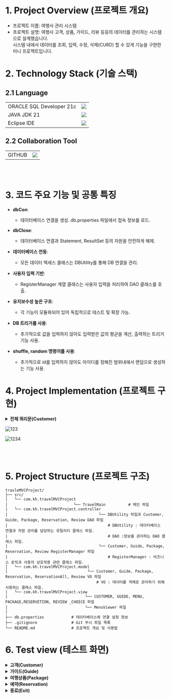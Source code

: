 # 1. Project Overview (프로젝트 개요)

- 프로젝트 이름: 여행사 관리 시스템
- 프로젝트 설명: 여행사 고객, 상품, 가이드, 리뷰 등등의 데이터를 관리하는 시스템으로 설계했습니다.<br>
   시스템 내에서 데이터를 조회, 입력, 수정, 삭제(CURD) 할 수 있게 기능을 구현한 미니 프로젝트입니다.

# 2. Technology Stack (기술 스택)

## 2.1 Language

|             |                                                                                                          |
| ----------- | -------------------------------------------------------------------------------------------------------- |
| ORACLE SQL Developer 21c | <img src="https://img.shields.io/badge/oracle-F80000?style=for-the-badge&logo=oracle&logoColor=white">   |
| JAVA JDK 21 | <img src="https://img.shields.io/badge/java-007396?style=for-the-badge&logo=java&logoColor=white">       |
| Eclipse IDE | <img src="https://img.shields.io/badge/Eclipse-2C2255?style=for-the-badge&logo=eclipse logoColor=white"> |

## 2.2 Collaboration Tool

|        |                                                                                                               |
| ------ | ------------------------------------------------------------------------------------------------------------- |
| GITHUB | <img src="https://img.shields.io/badge/github-%23121011.svg?style=for-the-badge&logo=github&logoColor=white"> |
<br/>
<br/>

# 3. 코드 주요 기능 및 공통 특징

- **dbCon**:

  - 데이터베이스 연결을 생성. db.properties 파일에서 접속 정보를 로드.

- **dbClose**:

  - 데이터베이스 연결과 Statement, ResultSet 등의 자원을 안전하게 해제.

- **데이터베이스 연동**:

  - 모든 데이터 액세스 클래스는 DBUtility를 통해 DB 연결을 관리.

- **사용자 입력 기반**:

  - RegisterManager 계열 클래스는 사용자 입력을 처리하여 DAO 클래스를 호출.

- **유지보수성 높은 구조**:

  - 각 기능이 모듈화되어 있어 독립적으로 테스트 및 확장 가능.

- **DB 트리거를 사용**:
  - 추가적으로 값을 입력하지 않아도 입력받은 값의 평균을 계산, 출력하는 트리거 기능 사용.

- **shuffle, random 명령어를 사용**:
  - 추가적으로 id를 입력하지 않아도 아이디를 정해진 범위내에서 랜덤으로 생성하는 기능 사용.

# 4. Project Implementation (프로젝트 구현)
<details>
<summary><b>전체 쿼리문(Customer)</b></summary>
  
```sql
-- DROP 기존 테이블 및 시퀀스
BEGIN
    EXECUTE IMMEDIATE 'DROP TABLE REVIEW CASCADE CONSTRAINTS';
    EXECUTE IMMEDIATE 'DROP TABLE RESERVATION CASCADE CONSTRAINTS';
    EXECUTE IMMEDIATE 'DROP TABLE PACKAGE CASCADE CONSTRAINTS';
    EXECUTE IMMEDIATE 'DROP TABLE GUIDE CASCADE CONSTRAINTS';
    EXECUTE IMMEDIATE 'DROP TABLE CUSTOMER CASCADE CONSTRAINTS';
    EXECUTE IMMEDIATE 'DROP SEQUENCE CUSTOMER_SEQ';
    EXECUTE IMMEDIATE 'DROP SEQUENCE GUIDE_SEQ';
    EXECUTE IMMEDIATE 'DROP SEQUENCE PACKAGE_SEQ';
    EXECUTE IMMEDIATE 'DROP SEQUENCE RESERVATION_SEQ';
    EXECUTE IMMEDIATE 'DROP SEQUENCE REVIEW_SEQ';
EXCEPTION
    WHEN OTHERS THEN NULL;
END;
/

-- 고객 테이블
CREATE TABLE CUSTOMER (
    NO NUMBER, --PK
    ID VARCHAR2(30), --UK
    NAME VARCHAR2(50) NOT NULL,
    BIRTH NUMBER NOT NULL,
    NATIONAL VARCHAR2(20) NOT NULL,
    GENDER VARCHAR2(10) NOT NULL,
    EMAIL VARCHAR2(50) NOT NULL,
    PHONE VARCHAR2(14) NOT NULL
);
Alter table CUSTOMER add constraint CUSTOMER_NO_PK primary key(NO);
Alter table CUSTOMER add constraint CUSTOMER_ID_UK UNIQUE(ID);

CREATE SEQUENCE CUSTOMER_SEQ
START WITH 1
INCREMENT BY 1;

-- 가이드 테이블
CREATE TABLE GUIDE (
    NO NUMBER, --PK
    ID VARCHAR2(30), --UK
    NAME VARCHAR(50) NOT NULL,
    PHONE VARCHAR(15) NOT NULL,
    LANGUAGES VARCHAR(100) NOT NULL
);
Alter table GUIDE add constraint GUIDE_NO_PK primary key(NO);
Alter table GUIDE add constraint GUIDE_ID_UK UNIQUE(ID);

CREATE SEQUENCE GUIDE_SEQ
START WITH 1
INCREMENT BY 1;

-- 여행상품 테이블
CREATE TABLE PACKAGE (
    NO NUMBER, --PK
    ID VARCHAR2(30),--UK
    NAME VARCHAR2(50) NOT NULL,
    NATIONAL VARCHAR2(20) NOT NULL,
    PRICE NUMBER NOT NULL,
    GUIDE_ID VARCHAR2(30), --FK
    SDATE DATE DEFAULT SYSDATE,
    EDATE DATE DEFAULT SYSDATE
);
Alter table PACKAGE add constraint PACKAGE_NO_PK primary key(NO);
Alter table PACKAGE add constraint PACKAGE_ID_UK UNIQUE(ID);
Alter table PACKAGE add constraint PACKAGE_GUIDE_ID_FK
    FOREIGN key(GUIDE_ID) References GUIDE(ID) on delete set null;


CREATE SEQUENCE PACKAGE_SEQ
START WITH 1
INCREMENT BY 1;

-- 예약 테이블
CREATE TABLE RESERVATION(
    NO NUMBER, --PK
    ID VARCHAR2(30), --UK
    CUST_ID VARCHAR2(30), --FK
    PACK_ID VARCHAR2(30), --FK
    METHOD VARCHAR2(20) NOT NULL,
    RDATE DATE DEFAULT SYSDATE
);
Alter table RESERVATION add constraint RESERVATION_NO_PK primary key(NO);
Alter table RESERVATION add constraint RESERVATION_ID_UK UNIQUE(ID);
Alter table RESERVATION add constraint RESERVATION_CUST_ID_FK
    FOREIGN key(CUST_ID) References CUSTOMER(ID) on delete set null;
Alter table RESERVATION add constraint RESERVATION_PACK_ID_FK
    FOREIGN key(PACK_ID) References PACKAGE(ID) on delete set null;
ALTER TABLE RESERVATION MODIFY RDATE DEFAULT SYSDATE;

CREATE SEQUENCE RESERVATION_SEQ
START WITH 1
INCREMENT BY 1;

-- 리뷰 테이블
CREATE TABLE REVIEW(
    NO NUMBER, --PK
    RESERV_ID VARCHAR2(30), --FK
    GUIDE_REVIEW NUMBER(2) NOT NULL,
    SCHE_REVIEW NUMBER(2) NOT NULL,
    AVG_REVIEW NUMBER(3, 1)
);
Alter table REVIEW add constraint REVIEW_NO_PK primary key(NO);
Alter table REVIEW add constraint REVIEW_RESERV_ID_FK
    FOREIGN key(RESERV_ID) References RESERVATION(ID) on delete set null;

CREATE SEQUENCE REVIEW_SEQ
START WITH 1
INCREMENT BY 1;

COMMIT;


--=============================================================================================
-- 리뷰의 평균값 구하는 트리거
CREATE OR REPLACE TRIGGER REVIEW_TRIGGER
BEFORE INSERT OR UPDATE ON REVIEW
FOR EACH ROW
BEGIN
    IF :NEW.GUIDE_REVIEW IS NOT NULL AND :NEW.SCHE_REVIEW IS NOT NULL THEN
        :NEW.AVG_REVIEW := (:NEW.GUIDE_REVIEW + :NEW.SCHE_REVIEW) / 2;
    ELSE
        -- 기본값 설정
        :NEW.AVG_REVIEW := 0;
    END IF;
END;
/
```

</details>


![123](https://github.com/user-attachments/assets/36cf1609-5b5b-4218-a5ea-180ff3e9985d)


![1234](https://github.com/user-attachments/assets/68d5b5e7-3ba9-451b-9536-6120469f80cc)


<br/>
<br/>

# 5. Project Structure (프로젝트 구조)

```plaintext
travleMVCProject/
├── src/
│   └── com.kh.travelMVCProject
│                             └── TravelMain          # 메인 파일
|   └── com.kh.travelMVCProject.controller
|                                        └── DBUtility 파일과 Customer, Guide, Package, Reservation, Review DAO 파일
|                                            # DBUtility : 데이터베이스 연결과 자원 관리를 담당하는 유틸리티 클래스 파일.
|                                            # DAO :정보를 관리하는 DAO 클래스 파일.
|                                        └── Customer, Guide, Package, Reservation, Review RegisterManager 파일
|                                            # RegisterManager : 비즈니스 로직과 사용자 상호작용 관련 클래스 파일.
│   └── com.kh.travelMVCProject.model
│                                   └── Customer, Guide, Package, Reservation, ReservationAll, Review VO 파일
                                        # VO : 데이터를 객체로 관리하기 위해 사용하는 클래스 파일.
|   └── com.kh.travelMVCProject.view
|                                  └── CUSTOMER, GUIDE, MENU, PACKAGE,RESERVETION, REVIEW _CHOICE 파일
|                                  └── MenuViewer 파일
|
├── db.properties            # 데이터베이스에 연결 설정 정보
├── .gitignore               # Git 무시 파일 목록
└── README.md                # 프로젝트 개요 및 사용법
```

# 6. Test view (테스트 화면)

<details>
<summary><b>고객(Customer)</b></summary>
<p>1. 입력하기</p>
  
![고객정보 1](https://github.com/user-attachments/assets/b646d878-4aa2-4229-8ca4-221f783e788a)

<p>2. 수정하기</p>

![고객정보 2](https://github.com/user-attachments/assets/f81a7c1b-6cdf-4df5-bd29-12de4461d2ac)


<p>3. 삭제하기</p>

![고객정보 3](https://github.com/user-attachments/assets/23a64674-798f-430c-b71a-50f83d697f55)


<p>4. 정렬하기</p>

![고객정보 4](https://github.com/user-attachments/assets/a82fa7ad-3e47-48b2-913d-795ff5915914)


</details>

<details>
<summary><b>가이드(Guide)</b></summary>
<p>1. 입력하기</p>

![가이드정보 1](https://github.com/user-attachments/assets/ba2ddfb8-f39c-4c6a-9854-9494bec470ff)


<p>2. 수정하기</p>

![가이드정보 2](https://github.com/user-attachments/assets/7284bfb8-06d5-49db-b7da-2e538ba131ae)


<p>3. 삭제하기</p>

![가이드정보 3](https://github.com/user-attachments/assets/878d576e-26fb-47db-87f9-508158bd27a9)
![가이드정보 3 1](https://github.com/user-attachments/assets/233b4c3f-058f-40b4-98a4-b126534736d5)

<p>4. 정렬하기</p>

![가이드정보 4](https://github.com/user-attachments/assets/e3a2beae-3a97-4ece-a13e-ee8f68f53da3)

</details>

<details>
<summary><b>여행상품(Package)</b></summary>
<p>1. 입력하기</p>

![여행상품정보 1](https://github.com/user-attachments/assets/e8767b04-bb84-4071-b0ac-0e846d9427bc)


<p>2. 수정하기</p>

![여행상품정보 2](https://github.com/user-attachments/assets/44fdab06-6c21-4162-8e9b-90b7cc779ada)


<p>3. 삭제하기</p>

![여행상품정보 3](https://github.com/user-attachments/assets/1498d29f-1df2-470d-a04a-004d27c17d85)


<p>4. 정렬하기</p>

![여행상품정보 4](https://github.com/user-attachments/assets/9cee4851-f8ca-407b-8bf4-96ab1d10b706)


</details>

<details>
<summary><b>예약(Reservation)</b></summary>
<p>1. 입력하기</p>

![예약정보 1](https://github.com/user-attachments/assets/4e75d804-7721-457c-bd67-281a01001694)


<p>2. 수정하기</p>

![예약정보 2](https://github.com/user-attachments/assets/6fbb98aa-3f0c-4400-a915-91ba59e4719b)


<p>3. 삭제하기</p>

![예약정보 3](https://github.com/user-attachments/assets/40f38a35-13dc-47db-909b-38330fa86c23)


<p>4. 정렬하기</p>

![예약정보 4](https://github.com/user-attachments/assets/d722d8e1-dbad-4436-9f0d-7baef168572c)


</details>

<details>
<summary><b>종료(Exit)</b></summary>

<p>입력하기</p>

![프로그램종료](https://github.com/user-attachments/assets/0a10b526-9541-4dd8-8bb5-7e9adebe1779)


</details>

<br>
<br>
<br>



<br/>

<br/>
<br/>
